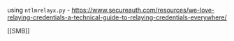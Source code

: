 
using `ntlmrelayx.py` -  https://www.secureauth.com/resources/we-love-relaying-credentials-a-technical-guide-to-relaying-credentials-everywhere/

[[SMB]]